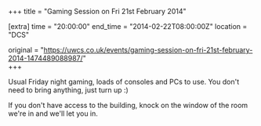 +++
title = "Gaming Session on Fri 21st February 2014"

[extra]
time = "20:00:00"
end_time = "2014-02-22T08:00:00Z"
location = "DCS"

original = "https://uwcs.co.uk/events/gaming-session-on-fri-21st-february-2014-1474489088987/"    
+++

Usual Friday night gaming, loads of consoles and PCs to use. You don't need to bring anything, just turn up :)

If you don't have access to the building, knock on the window of the room we're in and we'll let you in.


